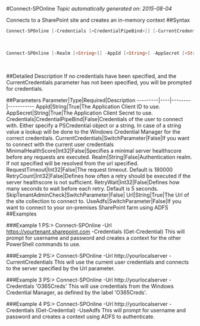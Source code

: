 #Connect-SPOnline
*Topic automatically generated on: 2015-08-04*

Connects to a SharePoint site and creates an in-memory context
##Syntax
```powershell
Connect-SPOnline [-Credentials [<CredentialPipeBind>]] [-CurrentCredentials [<SwitchParameter>]] [-UseAdfs [<SwitchParameter>]] [-MinimalHealthScore [<Int32>]] [-RetryCount [<Int32>]] [-RetryWait [<Int32>]] [-RequestTimeout [<Int32>]] [-SkipTenantAdminCheck [<SwitchParameter>]] -Url [<String>]
```
&nbsp;

```powershell
Connect-SPOnline [-Realm [<String>]] -AppId [<String>] -AppSecret [<String>] [-MinimalHealthScore [<Int32>]] [-RetryCount [<Int32>]] [-RetryWait [<Int32>]] [-RequestTimeout [<Int32>]] [-SkipTenantAdminCheck [<SwitchParameter>]] -Url [<String>]
```
&nbsp;

##Detailed Description
If no credentials have been specified, and the CurrentCredentials parameter has not been specified, you will be prompted for credentials.

##Parameters
Parameter|Type|Required|Description
---------|----|--------|-----------
AppId|String|True|The Application Client ID to use.
AppSecret|String|True|The Application Client Secret to use.
Credentials|CredentialPipeBind|False|Credentials of the user to connect with. Either specify a PSCredential object or a string. In case of a string value a lookup will be done to the Windows Credential Manager for the correct credentials.
CurrentCredentials|SwitchParameter|False|If you want to connect with the current user credentials
MinimalHealthScore|Int32|False|Specifies a minimal server healthscore before any requests are executed.
Realm|String|False|Authentication realm. If not specified will be resolved from the url specified.
RequestTimeout|Int32|False|The request timeout. Default is 180000
RetryCount|Int32|False|Defines how often a retry should be executed if the server healthscore is not sufficient.
RetryWait|Int32|False|Defines how many seconds to wait before each retry. Default is 5 seconds.
SkipTenantAdminCheck|SwitchParameter|False|
Url|String|True|The Url of the site collection to connect to.
UseAdfs|SwitchParameter|False|If you want to connect to your on-premises SharePoint farm using ADFS
##Examples

###Example 1
    PS:> Connect-SPOnline -Url https://yourtenant.sharepoint.com -Credentials (Get-Credential)
This will prompt for username and password and creates a context for the other PowerShell commands to use.
 

###Example 2
    PS:> Connect-SPOnline -Url http://yourlocalserver -CurrentCredentials
This will use the current user credentials and connects to the server specified by the Url parameter.
    

###Example 3
    PS:> Connect-SPOnline -Url http://yourlocalserver -Credentials 'O365Creds'
This will use credentials from the Windows Credential Manager, as defined by the label 'O365Creds'.
    

###Example 4
    PS:> Connect-SPOnline -Url http://yourlocalserver -Credentials (Get-Credential) -UseAdfs
This will prompt for username and password and creates a context using ADFS to authenticate.
    
